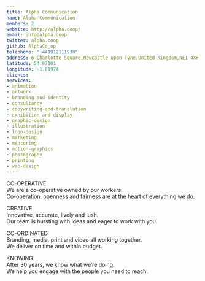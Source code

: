 ```yaml
---
title: Alpha Communication
name: Alpha Communication
members: 2
website: http://alpha.coop/
email: info@alpha.coop
twitter: alpha.coop
github: AlphaCo_op
telephone: "+441912111938"
address: 6 Charlotte Square,Newcastle upon Tyne,United Kingdom,NE1 4XF
latitude: 54.97101
longitude: -1.61974
clients: 
services:
- animation
- artwork
- branding-and-identity
- consultancy
- copywriting-and-translation
- exhibition-and-display
- graphic-design
- illustration
- logo-design
- marketing
- mentoring
- motion-graphics
- photography
- printing
- web-design
---
```


CO-OPERATIVE  
We are a co-operative owned by our workers.  
Co-operation, openness and fairness are at the heart of everything we do.

CREATIVE  
Innovative, accurate, lively and lush.  
Our team is bursting with ideas and eager to work with you.

CO-ORDINATED  
Branding, media, print and video all working together.  
We deliver on time and within budget.

KNOWING  
After 30 years, we know what we’re doing.  
We help you engage with the people you need to reach.